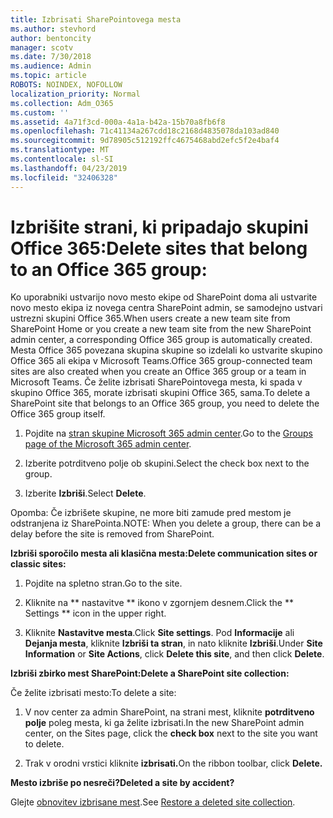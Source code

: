 ```yaml
---
title: Izbrisati SharePointovega mesta
ms.author: stevhord
author: bentoncity
manager: scotv
ms.date: 7/30/2018
ms.audience: Admin
ms.topic: article
ROBOTS: NOINDEX, NOFOLLOW
localization_priority: Normal
ms.collection: Adm_O365
ms.custom: ''
ms.assetid: 4a71f3cd-000a-4a1a-b42a-15b70a8fb6f8
ms.openlocfilehash: 71c41134a267cdd18c2168d4835078da103ad840
ms.sourcegitcommit: 9d78905c512192ffc4675468abd2efc5f2e4baf4
ms.translationtype: MT
ms.contentlocale: sl-SI
ms.lasthandoff: 04/23/2019
ms.locfileid: "32406328"
---
```

# <a name="delete-sites-that-belong-to-an-office-365-group"></a><span data-ttu-id="d2c55-102">Izbrišite strani, ki pripadajo skupini Office 365:</span><span class="sxs-lookup"><span data-stu-id="d2c55-102">Delete sites that belong to an Office 365 group:</span></span>

<span data-ttu-id="d2c55-103">Ko uporabniki ustvarijo novo mesto ekipe od SharePoint doma ali ustvarite novo mesto ekipa iz novega centra SharePoint admin, se samodejno ustvari ustrezni skupini Office 365.</span><span class="sxs-lookup"><span data-stu-id="d2c55-103">When users create a new team site from SharePoint Home or you create a new team site from the new SharePoint admin center, a corresponding Office 365 group is automatically created.</span></span> <span data-ttu-id="d2c55-104">Mesta Office 365 povezana skupina skupine so izdelali ko ustvarite skupino Office 365 ali ekipa v Microsoft Teams.</span><span class="sxs-lookup"><span data-stu-id="d2c55-104">Office 365 group-connected team sites are also created when you create an Office 365 group or a team in Microsoft Teams.</span></span> <span data-ttu-id="d2c55-105">Če želite izbrisati SharePointovega mesta, ki spada v skupino Office 365, morate izbrisati skupini Office 365, sama.</span><span class="sxs-lookup"><span data-stu-id="d2c55-105">To delete a SharePoint site that belongs to an Office 365 group, you need to delete the Office 365 group itself.</span></span> 
  
1. <span data-ttu-id="d2c55-106">Pojdite na [stran skupine Microsoft 365 admin center](https://portal.office.com/adminportal/home#/groups).</span><span class="sxs-lookup"><span data-stu-id="d2c55-106">Go to the [Groups page of the Microsoft 365 admin center](https://portal.office.com/adminportal/home#/groups).</span></span>
    
2. <span data-ttu-id="d2c55-107">Izberite potrditveno polje ob skupini.</span><span class="sxs-lookup"><span data-stu-id="d2c55-107">Select the check box next to the group.</span></span>
    
3. <span data-ttu-id="d2c55-108">Izberite **Izbriši**.</span><span class="sxs-lookup"><span data-stu-id="d2c55-108">Select **Delete**.</span></span>
    
<span data-ttu-id="d2c55-109">Opomba: Če izbrišete skupine, ne more biti zamude pred mestom je odstranjena iz SharePointa.</span><span class="sxs-lookup"><span data-stu-id="d2c55-109">NOTE: When you delete a group, there can be a delay before the site is removed from SharePoint.</span></span>
  
<span data-ttu-id="d2c55-110">**Izbriši sporočilo mesta ali klasična mesta:**</span><span class="sxs-lookup"><span data-stu-id="d2c55-110">**Delete communication sites or classic sites:**</span></span>

1. <span data-ttu-id="d2c55-111">Pojdite na spletno stran.</span><span class="sxs-lookup"><span data-stu-id="d2c55-111">Go to the site.</span></span>
  
2. <span data-ttu-id="d2c55-112">Kliknite na \*\* nastavitve \*\* ikono v zgornjem desnem.</span><span class="sxs-lookup"><span data-stu-id="d2c55-112">Click the \*\* Settings \*\* icon in the upper right.</span></span> 
  
3. <span data-ttu-id="d2c55-113">Kliknite **Nastavitve mesta**.</span><span class="sxs-lookup"><span data-stu-id="d2c55-113">Click **Site settings**.</span></span> <span data-ttu-id="d2c55-114">Pod **Informacije** ali **Dejanja mesta**, kliknite **Izbriši ta stran**, in nato kliknite **Izbriši**.</span><span class="sxs-lookup"><span data-stu-id="d2c55-114">Under **Site Information** or **Site Actions**, click **Delete this site**, and then click **Delete**.</span></span>
  
<span data-ttu-id="d2c55-115">**Izbriši zbirko mest SharePoint:**</span><span class="sxs-lookup"><span data-stu-id="d2c55-115">**Delete a SharePoint site collection:**</span></span>

<span data-ttu-id="d2c55-116">Če želite izbrisati mesto:</span><span class="sxs-lookup"><span data-stu-id="d2c55-116">To delete a site:</span></span>
  
1. <span data-ttu-id="d2c55-117">V nov center za admin SharePoint, na strani mest, kliknite **potrditveno polje** poleg mesta, ki ga želite izbrisati.</span><span class="sxs-lookup"><span data-stu-id="d2c55-117">In the new SharePoint admin center, on the Sites page, click the **check box** next to the site you want to delete.</span></span> 
    
2. <span data-ttu-id="d2c55-118">Trak v orodni vrstici kliknite **izbrisati.**</span><span class="sxs-lookup"><span data-stu-id="d2c55-118">On the ribbon toolbar, click **Delete.**</span></span>
    
<span data-ttu-id="d2c55-119">**Mesto izbriše po nesreči?**</span><span class="sxs-lookup"><span data-stu-id="d2c55-119">**Deleted a site by accident?**</span></span>

<span data-ttu-id="d2c55-120">Glejte [obnovitev izbrisane mest](https://go.microsoft.com/fwlink/?linkid=867660).</span><span class="sxs-lookup"><span data-stu-id="d2c55-120">See [Restore a deleted site collection](https://go.microsoft.com/fwlink/?linkid=867660).</span></span>
  

